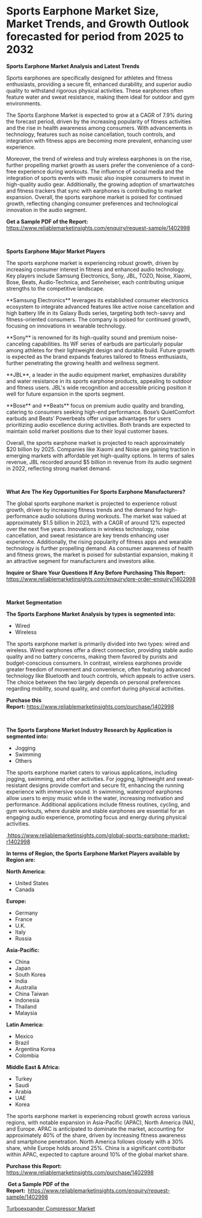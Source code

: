 <p><h1>Sports Earphone Market Size, Market Trends, and Growth Outlook forecasted for period from 2025 to 2032</h1></p><p><strong>Sports Earphone Market Analysis and Latest Trends</strong></p>
<p><p>Sports earphones are specifically designed for athletes and fitness enthusiasts, providing a secure fit, enhanced durability, and superior audio quality to withstand rigorous physical activities. These earphones often feature water and sweat resistance, making them ideal for outdoor and gym environments. </p><p>The Sports Earphone Market is expected to grow at a CAGR of 7.9% during the forecast period, driven by the increasing popularity of fitness activities and the rise in health awareness among consumers. With advancements in technology, features such as noise cancellation, touch controls, and integration with fitness apps are becoming more prevalent, enhancing user experience. </p><p>Moreover, the trend of wireless and truly wireless earphones is on the rise, further propelling market growth as users prefer the convenience of a cord-free experience during workouts. The influence of social media and the integration of sports events with music also inspire consumers to invest in high-quality audio gear. Additionally, the growing adoption of smartwatches and fitness trackers that sync with earphones is contributing to market expansion. Overall, the sports earphone market is poised for continued growth, reflecting changing consumer preferences and technological innovation in the audio segment.</p></p>
<p><strong>Get a Sample PDF of the Report:&nbsp;</strong> <a href="https://www.reliablemarketinsights.com/enquiry/request-sample/1402998?utm_campaign=2214&utm_medium=2&utm_source=Github&utm_content=ia&utm_term=28032025&utm_id=sports-earphone">https://www.reliablemarketinsights.com/enquiry/request-sample/1402998</a></p>
<p>&nbsp;</p>
<p><strong>Sports Earphone Major Market Players</strong></p>
<p><p>The sports earphone market is experiencing robust growth, driven by increasing consumer interest in fitness and enhanced audio technology. Key players include Samsung Electronics, Sony, JBL, TOZO, Noise, Xiaomi, Bose, Beats, Audio-Technica, and Sennheiser, each contributing unique strengths to the competitive landscape.</p><p>**Samsung Electronics** leverages its established consumer electronics ecosystem to integrate advanced features like active noise cancellation and high battery life in its Galaxy Buds series, targeting both tech-savvy and fitness-oriented consumers. The company is poised for continued growth, focusing on innovations in wearable technology.</p><p>**Sony** is renowned for its high-quality sound and premium noise-canceling capabilities. Its WF series of earbuds are particularly popular among athletes for their lightweight design and durable build. Future growth is expected as the brand expands features tailored to fitness enthusiasts, further penetrating the growing health and wellness segment.</p><p>**JBL**, a leader in the audio equipment market, emphasizes durability and water resistance in its sports earphone products, appealing to outdoor and fitness users. JBL's wide recognition and accessible pricing position it well for future expansion in the sports segment.</p><p>**Bose** and **Beats** focus on premium audio quality and branding, catering to consumers seeking high-end performance. Bose’s QuietComfort earbuds and Beats’ Powerbeats offer unique advantages for users prioritizing audio excellence during activities. Both brands are expected to maintain solid market positions due to their loyal customer bases.</p><p>Overall, the sports earphone market is projected to reach approximately $20 billion by 2025. Companies like Xiaomi and Noise are gaining traction in emerging markets with affordable yet high-quality options. In terms of sales revenue, JBL recorded around $5 billion in revenue from its audio segment in 2022, reflecting strong market demand.</p></p>
<p>&nbsp;</p>
<p><strong>What Are The Key Opportunities For Sports Earphone Manufacturers?</strong></p>
<p><p>The global sports earphone market is projected to experience robust growth, driven by increasing fitness trends and the demand for high-performance audio solutions during workouts. The market was valued at approximately $1.5 billion in 2023, with a CAGR of around 12% expected over the next five years. Innovations in wireless technology, noise cancellation, and sweat resistance are key trends enhancing user experience. Additionally, the rising popularity of fitness apps and wearable technology is further propelling demand. As consumer awareness of health and fitness grows, the market is poised for substantial expansion, making it an attractive segment for manufacturers and investors alike.</p></p>
<p><strong>Inquire or Share Your Questions If Any Before Purchasing This Report:</strong> <a href="https://www.reliablemarketinsights.com/enquiry/pre-order-enquiry/1402998?utm_campaign=2214&utm_medium=2&utm_source=Github&utm_content=ia&utm_term=28032025&utm_id=sports-earphone">https://www.reliablemarketinsights.com/enquiry/pre-order-enquiry/1402998</a></p>
<p>&nbsp;</p>
<p><strong>Market Segmentation</strong></p>
<p><strong>The Sports Earphone Market Analysis by types is segmented into:</strong></p>
<p><ul><li>Wired</li><li>Wireless</li></ul></p>
<p><p>The sports earphone market is primarily divided into two types: wired and wireless. Wired earphones offer a direct connection, providing stable audio quality and no battery concerns, making them favored by purists and budget-conscious consumers. In contrast, wireless earphones provide greater freedom of movement and convenience, often featuring advanced technology like Bluetooth and touch controls, which appeals to active users. The choice between the two largely depends on personal preferences regarding mobility, sound quality, and comfort during physical activities.</p></p>
<p><strong>Purchase this Report:&nbsp;</strong><a href="https://www.reliablemarketinsights.com/purchase/1402998?utm_campaign=2214&utm_medium=2&utm_source=Github&utm_content=ia&utm_term=28032025&utm_id=sports-earphone">https://www.reliablemarketinsights.com/purchase/1402998</a></p>
<p>&nbsp;</p>
<p><strong>The Sports Earphone Market Industry Research by Application is segmented into:</strong></p>
<p><ul><li>Jogging</li><li>Swimming</li><li>Others</li></ul></p>
<p><p>The sports earphone market caters to various applications, including jogging, swimming, and other activities. For jogging, lightweight and sweat-resistant designs provide comfort and secure fit, enhancing the running experience with immersive sound. In swimming, waterproof earphones allow users to enjoy music while in the water, increasing motivation and performance. Additional applications include fitness routines, cycling, and gym workouts, where durable and stable earphones are essential for an engaging audio experience, promoting focus and energy during physical activities.</p></p>
<p><a href="https://www.reliablemarketinsights.com/global-sports-earphone-market-r1402998?utm_campaign=2214&utm_medium=2&utm_source=Github&utm_content=ia&utm_term=28032025&utm_id=sports-earphone">&nbsp;https://www.reliablemarketinsights.com/global-sports-earphone-market-r1402998</a></p>
<p><strong>In terms of Region, the Sports Earphone Market Players available by Region are:</strong></p>
<p>
    <p> <strong> North America: </strong>
        <ul>
            <li>United States</li>
            <li>Canada</li>
        </ul>
        </p> 
    <p> <strong> Europe: </strong>
        <ul>
            <li>Germany</li>
            <li>France</li>
            <li>U.K.</li>
            <li>Italy</li>
            <li>Russia</li>
        </ul>
        </p> 
    <p> <strong> Asia-Pacific: </strong>
        <ul>
            <li>China</li>
            <li>Japan</li>
            <li>South Korea</li>
            <li>India</li>
            <li>Australia</li>
            <li>China Taiwan</li>
            <li>Indonesia</li>
            <li>Thailand</li>
            <li>Malaysia</li>
        </ul>
        </p> 
    <p> <strong> Latin America: </strong>
        <ul>
            <li>Mexico</li>
            <li>Brazil</li>
            <li>Argentina Korea</li>
            <li>Colombia</li>
        </ul>
        </p> 
    <p> <strong> Middle East & Africa: </strong>
        <ul>
            <li>Turkey</li>
            <li>Saudi</li>
            <li>Arabia</li>
            <li>UAE</li>
            <li>Korea</li>
        </ul>
    </p>
    </p>
<p><p>The sports earphone market is experiencing robust growth across various regions, with notable expansion in Asia-Pacific (APAC), North America (NA), and Europe. APAC is anticipated to dominate the market, accounting for approximately 40% of the share, driven by increasing fitness awareness and smartphone penetration. North America follows closely with a 30% share, while Europe holds around 25%. China is a significant contributor within APAC, expected to capture around 10% of the global market share.</p></p>
<p><strong>Purchase this Report: </strong><a href="https://www.reliablemarketinsights.com/purchase/1402998?utm_campaign=2214&utm_medium=2&utm_source=Github&utm_content=ia&utm_term=28032025&utm_id=sports-earphone">https://www.reliablemarketinsights.com/purchase/1402998</a></p>
<p>&nbsp;<strong>Get a Sample PDF of the Report:&nbsp;&nbsp;</strong><a href="https://www.reliablemarketinsights.com/enquiry/request-sample/1402998?utm_campaign=2214&utm_medium=2&utm_source=Github&utm_content=ia&utm_term=28032025&utm_id=sports-earphone">https://www.reliablemarketinsights.com/enquiry/request-sample/1402998</a></p>
<p><strong></strong></p>
<p><p><a href="https://github.com/mcfred89/Market-Research-Report-List-1/blob/main/turboexpander-compressor-market.md?utm_campaign=2214&utm_medium=2&utm_source=Github&utm_content=ia&utm_term=28032025&utm_id=sports-earphone">Turboexpander Compressor Market</a></p></p>